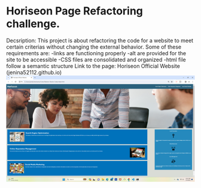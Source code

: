 # Horiseon Page Refactoring challenge. 
Decsription: This project is about refactoring the code for a website to meet certain criterias without changing the external behavior. 
Some of these requirements are:
-links are functioning properly
-alt are provided for the site to be accessible
-CSS files are consolidated and organized
-html file follow a semantic structure
Link to the page: Horiseon Official Website (jenina52112.github.io)
![alt text](<Horiseon Screenshot.png>)
